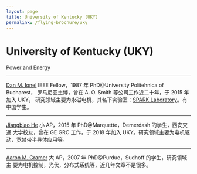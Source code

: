 ```yaml
---
layout: page
title: University of Kentucky (UKY)
permalink: /flying-brochure/uky
---
```

# University of Kentucky (UKY)

[Power and Energy](https://www.engr.uky.edu/research-areas/power-and-energy)

---

[Dan M. Ionel](https://www.engr.uky.edu/directory/ionel-dan)
IEEE Fellow，1987 年 PhD@University Politehnica of Bucharest，
罗马尼亚土博，曾在 A. O. Smith 等公司工作近二十年，于 2015 年加入 UKY，
研究领域主要为永磁电机，其名下实验室：[SPARK Laboratory](http://sparklab.engr.uky.edu)。有中国学生。

---

[Jiangbiao He](https://www.engr.uky.edu/directory/he-jiangbiao)
小 AP，2015 年 PhD@Marquette，Demerdash 的学生，西安交通
大学校友，曾在 GE GRC 工作，于 2018 年加入 UKY。研究领域主要为电机驱
动，宽禁带半导体应用等。

---

[Aaron M. Cramer](https://www.engr.uky.edu/directory/cramer-aaron)
大 AP，2007 年 PhD@Purdue，Sudhoff 的学生，研究领域主
要为电机控制，光伏，分布式系统等，近几年文章不是很多。
